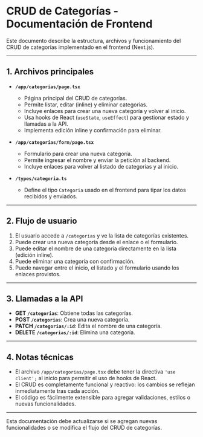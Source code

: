 # CRUD de Categorías - Documentación de Frontend

Este documento describe la estructura, archivos y funcionamiento del CRUD de categorías implementado en el frontend (Next.js).

---

## 1. Archivos principales

- **`/app/categorias/page.tsx`**
  - Página principal del CRUD de categorías.
  - Permite listar, editar (inline) y eliminar categorías.
  - Incluye enlaces para crear una nueva categoría y volver al inicio.
  - Usa hooks de React (`useState`, `useEffect`) para gestionar estado y llamadas a la API.
  - Implementa edición inline y confirmación para eliminar.

- **`/app/categorias/form/page.tsx`**
  - Formulario para crear una nueva categoría.
  - Permite ingresar el nombre y enviar la petición al backend.
  - Incluye enlaces para volver al listado de categorías y al inicio.

- **`/types/categoria.ts`**
  - Define el tipo `Categoria` usado en el frontend para tipar los datos recibidos y enviados.

---

## 2. Flujo de usuario

1. El usuario accede a `/categorias` y ve la lista de categorías existentes.
2. Puede crear una nueva categoría desde el enlace o el formulario.
3. Puede editar el nombre de una categoría directamente en la lista (edición inline).
4. Puede eliminar una categoría con confirmación.
5. Puede navegar entre el inicio, el listado y el formulario usando los enlaces provistos.

---

## 3. Llamadas a la API

- **GET `/categorias`**: Obtiene todas las categorías.
- **POST `/categorias`**: Crea una nueva categoría.
- **PATCH `/categorias/:id`**: Edita el nombre de una categoría.
- **DELETE `/categorias/:id`**: Elimina una categoría.

---

## 4. Notas técnicas

- El archivo `/app/categorias/page.tsx` debe tener la directiva `'use client';` al inicio para permitir el uso de hooks de React.
- El CRUD es completamente funcional y reactivo: los cambios se reflejan inmediatamente tras cada acción.
- El código es fácilmente extensible para agregar validaciones, estilos o nuevas funcionalidades.

---

Esta documentación debe actualizarse si se agregan nuevas funcionalidades o se modifica el flujo del CRUD de categorías.

